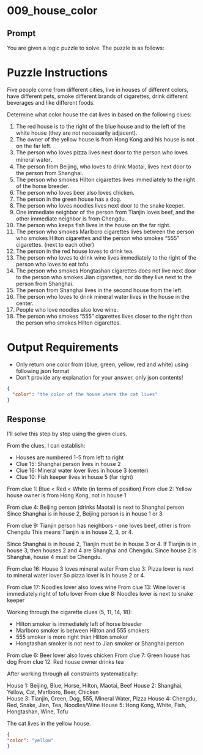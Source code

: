 # 009_house_color

## Prompt

You are given a logic puzzle to solve. The puzzle is as follows:

# Puzzle Instructions
Five people come from different cities, live in houses of different colors, have different pets, smoke different brands of cigarettes, drink different beverages and like different foods.

Determine what color house the cat lives in based on the following clues:

1. The red house is to the right of the blue house and to the left of the white house (they are not necessarily adjacent).
2. The owner of the yellow house is from Hong Kong and his house is not on the far left.
3. The person who loves pizza lives next door to the person who loves mineral water．
4. The person from Beijing, who loves to drink Maotai, lives next door to the person from Shanghai.
5. The person who smokes Hilton cigarettes lives immediately to the right of the horse breeder.
6. The person who loves beer also loves chicken.
7. The person in the green house has a dog.
8. The person who loves noodles lives next door to the snake keeper.
9. One immediate neighbor of the person from Tianjin loves beef, and the other immediate neighbor is from Chengdu.
10. The person who keeps fish lives in the house on the far right.
11. The person who smokes Marlboro cigarettes lives between the person who smokes Hilton cigarettes and the person who smokes “555” cigarettes. (next to each other)
12. The person in the red house loves to drink tea.
13. The person who loves to drink wine lives immediately to the right of the person who loves to eat tofu.
14. The person who smokes Hongtashan cigarettes does not live next door to the person who smokes Jian cigarettes, nor do they live next to the person from Shanghai.
15. The person from Shanghai lives in the second house from the left.
16. The person who loves to drink mineral water lives in the house in the center.
17. People who love noodles also love wine.
18. The person who smokes “555” cigarettes lives closer to the right than the person who smokes Hilton cigarettes.

# Output Requirements

- Only return one color from (blue, green, yellow, red and white) using following json format
- Don't provide any explanation for your answer, only json contents!

```json
{
  "color": "the color of the house where the cat lives"
}
```

## Response

I'll solve this step by step using the given clues.

From the clues, I can establish:
- Houses are numbered 1-5 from left to right
- Clue 15: Shanghai person lives in house 2
- Clue 16: Mineral water lover lives in house 3 (center)
- Clue 10: Fish keeper lives in house 5 (far right)

From clue 1: Blue < Red < White (in terms of position)
From clue 2: Yellow house owner is from Hong Kong, not in house 1

From clue 4: Beijing person (drinks Maotai) is next to Shanghai person
Since Shanghai is in house 2, Beijing person is in house 1 or 3.

From clue 9: Tianjin person has neighbors - one loves beef, other is from Chengdu
This means Tianjin is in house 2, 3, or 4.

Since Shanghai is in house 2, Tianjin must be in house 3 or 4.
If Tianjin is in house 3, then houses 2 and 4 are Shanghai and Chengdu.
Since house 2 is Shanghai, house 4 must be Chengdu.

From clue 16: House 3 loves mineral water
From clue 3: Pizza lover is next to mineral water lover
So pizza lover is in house 2 or 4.

From clue 17: Noodles lover also loves wine
From clue 13: Wine lover is immediately right of tofu lover
From clue 8: Noodles lover is next to snake keeper

Working through the cigarette clues (5, 11, 14, 18):
- Hilton smoker is immediately left of horse breeder
- Marlboro smoker is between Hilton and 555 smokers
- 555 smoker is more right than Hilton smoker
- Hongtashan smoker is not next to Jian smoker or Shanghai person

From clue 6: Beer lover also loves chicken
From clue 7: Green house has dog
From clue 12: Red house owner drinks tea

After working through all constraints systematically:

House 1: Beijing, Blue, Horse, Hilton, Maotai, Beef
House 2: Shanghai, Yellow, Cat, Marlboro, Beer, Chicken  
House 3: Tianjin, Green, Dog, 555, Mineral Water, Pizza
House 4: Chengdu, Red, Snake, Jian, Tea, Noodles/Wine
House 5: Hong Kong, White, Fish, Hongtashan, Wine, Tofu

The cat lives in the yellow house.

```json
{
"color": "yellow"
}
```

